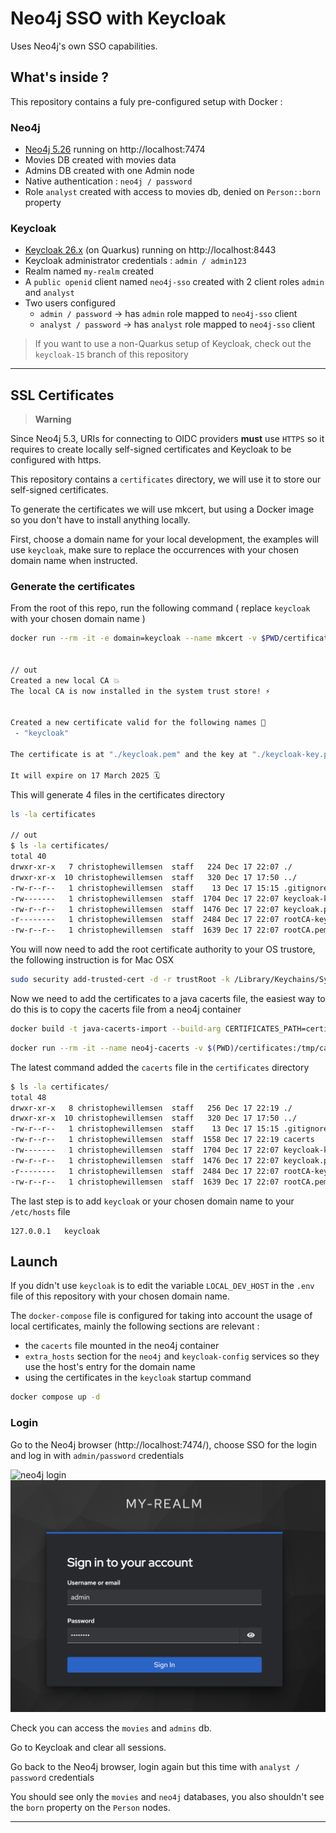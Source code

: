 # Neo4j SSO with Keycloak

Uses Neo4j's own SSO capabilities.

## What's inside ?

This repository contains a fuly pre-configured setup with Docker :

### Neo4j

- [Neo4j 5.26](https://neo4j.com) running on http://localhost:7474
- Movies DB created with movies data
- Admins DB created with one Admin node
- Native authentication : `neo4j / password`
- Role `analyst` created with access to movies db, denied on `Person::born` property

### Keycloak

- [Keycloak 26.x](https://www.keycloak.org/) (on Quarkus) running on http://localhost:8443
- Keycloak administrator credentials : `admin / admin123`
- Realm named `my-realm` created
- A `public openid` client named `neo4j-sso` created with 2 client roles `admin` and `analyst`
- Two users configured
    - `admin / password` -> has `admin` role mapped to `neo4j-sso` client
    - `analyst / password` -> has `analyst` role mapped to `neo4j-sso` client


> If you want to use a non-Quarkus setup of Keycloak, check out the `keycloak-15` branch of this repository

---

## SSL Certificates

> **Warning**

Since Neo4j 5.3, URIs for connecting to OIDC providers **must** use `HTTPS` so it requires to create locally self-signed certificates and Keycloak to be configured with https.

This repository contains a `certificates` directory, we will use it to store our self-signed certificates.

To generate the certificates we will use mkcert, but using a Docker image so you don't have to install anything locally.

First, choose a domain name for your local development, the examples will use `keycloak`, make sure to replace the occurrences with your chosen domain name when instructed.

### Generate the certificates

From the root of this repo, run the following command ( replace `keycloak` with your chosen domain name )

```bash
docker run --rm -it -e domain=keycloak --name mkcert -v $PWD/certificates:/root/.local/share/mkcert ikwattro/mkcert-docker


// out
Created a new local CA 💥
The local CA is now installed in the system trust store! ⚡️


Created a new certificate valid for the following names 📜
 - "keycloak"

The certificate is at "./keycloak.pem" and the key at "./keycloak-key.pem" ✅

It will expire on 17 March 2025 🗓
```

This will generate 4 files in the certificates directory

```bash
ls -la certificates

// out
$ ls -la certificates/
total 40
drwxr-xr-x   7 christophewillemsen  staff   224 Dec 17 22:07 ./
drwxr-xr-x  10 christophewillemsen  staff   320 Dec 17 17:50 ../
-rw-r--r--   1 christophewillemsen  staff    13 Dec 17 15:15 .gitignore
-rw-------   1 christophewillemsen  staff  1704 Dec 17 22:07 keycloak-key.pem
-rw-r--r--   1 christophewillemsen  staff  1476 Dec 17 22:07 keycloak.pem
-r--------   1 christophewillemsen  staff  2484 Dec 17 22:07 rootCA-key.pem
-rw-r--r--   1 christophewillemsen  staff  1639 Dec 17 22:07 rootCA.pem
```

You will now need to add the root certificate authority to your OS trustore, the following instruction is for Mac OSX

```bash
sudo security add-trusted-cert -d -r trustRoot -k /Library/Keychains/System.keychain $PWD/certificates/rootCA.pem
```

Now we need to add the certificates to a java cacerts file, the easiest way to do this is to copy the cacerts file from a neo4j container

```bash
docker build -t java-cacerts-import --build-arg CERTIFICATES_PATH=certificates  -f CacertsDockerfile .
```

```bash
docker run --rm -it --name neo4j-cacerts -v $(PWD)/certificates:/tmp/cacerts java-cacerts-import
```

The latest command added the `cacerts` file in the `certificates` directory

```bash
$ ls -la certificates/
total 48
drwxr-xr-x   8 christophewillemsen  staff   256 Dec 17 22:19 ./
drwxr-xr-x  10 christophewillemsen  staff   320 Dec 17 17:50 ../
-rw-r--r--   1 christophewillemsen  staff    13 Dec 17 15:15 .gitignore
-rw-r--r--   1 christophewillemsen  staff  1558 Dec 17 22:19 cacerts
-rw-------   1 christophewillemsen  staff  1704 Dec 17 22:07 keycloak-key.pem
-rw-r--r--   1 christophewillemsen  staff  1476 Dec 17 22:07 keycloak.pem
-r--------   1 christophewillemsen  staff  2484 Dec 17 22:07 rootCA-key.pem
-rw-r--r--   1 christophewillemsen  staff  1639 Dec 17 22:07 rootCA.pem
```

The last step is to add `keycloak` or your chosen domain name to your `/etc/hosts` file

```
127.0.0.1	keycloak
```

## Launch

If you didn't use `keycloak` is to edit the variable `LOCAL_DEV_HOST` in the `.env` file of this repository with your chosen domain name.

The `docker-compose` file is configured for taking into account the usage of local certificates, mainly the following sections are relevant : 

- the `cacerts` file mounted in the neo4j container
- `extra_hosts` section for the `neo4j` and `keycloak-config` services so they use the host's entry for the domain name
- using the certificates in the `keycloak` startup command

```bash
docker compose up -d
```

### Login

Go to the Neo4j browser (http://localhost:7474/), choose SSO for the login and log in with `admin/password` credentials

![neo4j login](images/sso-login-neo4j-browser.png)
![keycloak login](images/sso-login-keycloak.png)

Check you can access the `movies` and `admins` db.

Go to Keycloak and clear all sessions.

Go back to the Neo4j browser, login again but this time with `analyst / password` credentials

You should see only the `movies` and `neo4j` databases, you also shouldn't see the `born` property on the `Person` nodes.

---
